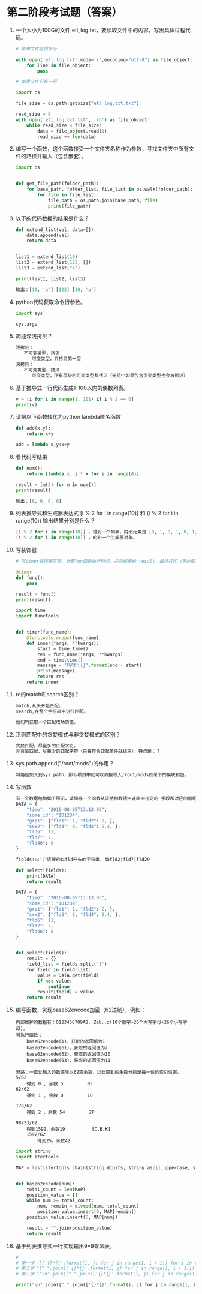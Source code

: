 # 第二阶段考试题（答案）

1. 一个大小为100G的文件 etl_log.txt，要读取文件中的内容，写出具体过程代码。

   ```python
   # 如果文件有很多行 
   
   with open('etl_log.txt',mode='r',encoding="utf-8") as file_object:
       for line in file_object:
           pass
   ```

   ```python
   # 如果文件只有一行
   
   import os
   
   file_size = os.path.getsize("etl_log.txt.txt")
   
   read_size = 0
   with open('etl_log.txt.txt', 'rb') as file_object:
       while read_size < file_size:
           data = file_object.read(1)
           read_size += len(data)
   ```

2. 编写一个函数，这个函数接受一个文件夹名称作为参数，寻找文件夹中所有文件的路径并输入（包含嵌套）。

   ```python
   import os
   
   
   def get_file_path(folder_path):
       for base_path, folder_list, file_list in os.walk(folder_path):
           for file in file_list:
               file_path = os.path.join(base_path, file)
               print(file_path)
   ```

3. 以下的代码数据的结果是什么？

   ```python
   def extend_list(val, data=[]):
       data.append(val)
       return data
   
   
   list1 = extend_list(10)
   list2 = extend_list(123, [])
   list3 = extend_list("a")
   
   print(list1, list2, list3)
   
   ```

   ```python
   输出：[10, 'a'] [123] [10, 'a']
   ```

4. python代码获取命令行参数。

   ```python
   import sys
   
   sys.argv
   ```

5. 简述深浅拷贝？

   ```python
   浅拷贝：
   	- 不可变类型，拷贝
       - 可变类型，只拷贝第一层
   深拷贝：
   	- 不可变类型，拷贝
       - 可变类型，所有层级的可变类型都拷贝（元组中如果包含可变类型也会被拷贝）
   ```

6. 基于推导式一行代码生成1-100以内的偶数列表。

   ```python
   v = [i for i in range(1, 101) if i % 2 == 0]
   print(v)
   
   ```

7. 请把以下函数转化为python lambda匿名函数

   ```python
   def add(x,y):  
       return x+y
   ```

   ```python
   add = lambda x,y:x+y
   ```

8. 看代码写结果

   ```python
   def num():
       return [lambda x: i * x for i in range(4)]
   
   result = [m(2) for m in num()]
   print(result)
   ```

   ```python
   输出：[6, 6, 6, 6]
   ```

9. 列表推导式和生成器表达式 [i % 2 for i in range(10)] 和 (i % 2 for i in range(10)) 输出结果分别是什么？

   ```python
   [i % 2 for i in range(10)] ，得到一个列表，内部元素是 [0, 1, 0, 1, 0, 1, 0, 1, 0, 1]
   (i % 2 for i in range(10)) ，的到一个生成器对象。
   ```

10. 写装饰器

    ```python
    # 写timer装饰器实现：计算fun函数执行时间，并将结果给 result，最终打印（不必使用datetime,使用time.time即可）。
    
    @timer
    def func():
        pass
    
    result = func()
    print(result) 
    ```

    ```python
    import time
    import functools
    
    
    def timer(func_name):
        @functools.wraps(func_name)
        def inner(*args, **kwargs):
            start = time.time()
            res = func_name(*args, **kwargs)
            end = time.time()
            message = "耗时：{}".format(end - start)
            print(message)
            return res
        return inner
    ```

11. re的match和search区别？

    ```python
    match,从头开始匹配。
    search,在整个字符串中进行匹配。
    
    他们均获取一个匹配成功的值。
    ```

12. 正则匹配中的贪婪模式与非贪婪模式的区别？

    ```python
    贪婪匹配，尽量多的匹配字符。
    非贪婪匹配，尽量少的匹配字符（只要符合匹配条件就结束），特点是：？
    ```

13. sys.path.append("/root/mods")的作用？

    ```python
    将路径加入到sys.path，那么项目中就可以直接导入/root/mods目录下的模块和包。
    ```

14. 写函数

    ```python
    有一个数据结构如下所示，请编写一个函数从该结构数据中返画由指定的 字段和对应的值组成的字典。如果指定字段不存在，则跳过该字段。
    DATA = {
        "time": "2016-08-05T13:13:05",
        "some_id": "ID1234",
        "grp1": {"fld1": 1, "fld2": 2, },
        "xxx2": {"fld3": 0, "fld4": 0.4, },
        "fld6": 11,
        "fld7": 7,
        "fld46": 8
    }
    
    fields:由"|"连接的以fld开头的字符串, 如fld2|fld7|fld29  
    
    def select(fields):
        print(DATA)
        return result
    ```

    ```python
    DATA = {
        "time": "2016-08-05T13:13:05",
        "some_id": "ID1234",
        "grp1": {"fld1": 1, "fld2": 2, },
        "xxx2": {"fld3": 0, "fld4": 0.4, },
        "fld6": 11,
        "fld7": 7,
        "fld46": 8
    }
    
    
    def select(fields):
        result = {}
        field_list = fields.split('|')
        for field in field_list:
            value = DATA.get(field)
            if not value:
                continue
            result[field] = value
        return result
    ```

15. 编写函数，实现base62encode加密（62进制），例如：

    ```
    内部维护的数据有：0123456789AB..Zab..z(10个数字+26个大写字母+26个小写字母)。
    当执行函数：
    	base62encode(1)，获取的返回值为1
    	base62encode(61)，获取的返回值为z
    	base62encode(62)，获取的返回值为10
    	base62encode(63)，获取的返回值为11
    ```

    ```
    思路：一直让输入的数值除以62取余数，以此取到的余数分别是每一位的索引位置。
    5/62
    	得到 0 , 余数 5         05
    62/62
    	得到 1 , 余数 0         10
    	
    178/62
    	得到 2 ，余数 54         2P
    	
    98723/62 
    	得到1592，余数19          [C,B,K]
    	1592/62
    		得到25，余数42
    ```

    ```python
    import string
    import itertools
    
    MAP = list(itertools.chain(string.digits, string.ascii_uppercase, string.ascii_lowercase))
    
    
    def base62encode(num):
        total_count = len(MAP)
        position_value = []
        while num >= total_count:
            num, remain = divmod(num, total_count)
            position_value.insert(0, MAP[remain])
        position_value.insert(0, MAP[num])
    
        result = "".join(position_value)
        return result
    ```

16. 基于列表推导式一行实现输出9*9乘法表。

    ```python
    # 
    # 第一步：[['{}*{}'.format(i, j) for j in range(1, i + 1)] for i in range(1, 10)]
    # 第二步：[" ".join(['{}*{}'.format(i, j) for j in range(1, i + 1)]) for i in range(1, 10)]
    # 第三步：'\n'.join([" ".join(['{}*{}'.format(i, j) for j in range(1, i + 1)]) for i in range(1, 10)])
    ```

    ```python
    print("\n".join([" ".join(['{}*{}'.format(i, j) for j in range(1, i + 1)]) for i in range(1, 10)]))
    ```

